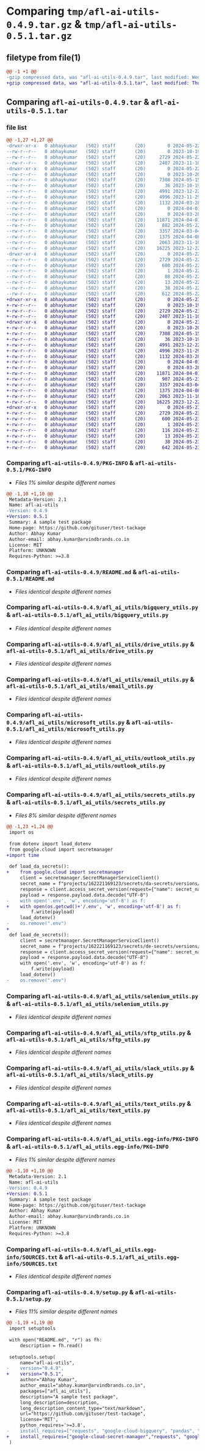 # Comparing `tmp/afl-ai-utils-0.4.9.tar.gz` & `tmp/afl-ai-utils-0.5.1.tar.gz`

## filetype from file(1)

```diff
@@ -1 +1 @@
-gzip compressed data, was "afl-ai-utils-0.4.9.tar", last modified: Wed May 22 06:05:04 2024, max compression
+gzip compressed data, was "afl-ai-utils-0.5.1.tar", last modified: Thu May 23 06:58:58 2024, max compression
```

## Comparing `afl-ai-utils-0.4.9.tar` & `afl-ai-utils-0.5.1.tar`

### file list

```diff
@@ -1,27 +1,27 @@
-drwxr-xr-x   0 abhaykumar   (502) staff       (20)        0 2024-05-22 06:05:04.138920 afl-ai-utils-0.4.9/
--rw-r--r--   0 abhaykumar   (502) staff       (20)        0 2023-10-19 13:42:39.000000 afl-ai-utils-0.4.9/LICENSE
--rw-r--r--   0 abhaykumar   (502) staff       (20)     2729 2024-05-22 06:05:04.138590 afl-ai-utils-0.4.9/PKG-INFO
--rw-r--r--   0 abhaykumar   (502) staff       (20)     2407 2023-11-10 08:42:51.000000 afl-ai-utils-0.4.9/README.md
-drwxr-xr-x   0 abhaykumar   (502) staff       (20)        0 2024-05-22 06:05:04.135809 afl-ai-utils-0.4.9/afl_ai_utils/
--rw-r--r--   0 abhaykumar   (502) staff       (20)        0 2023-10-20 08:02:33.000000 afl-ai-utils-0.4.9/afl_ai_utils/__init__.py
--rw-r--r--   0 abhaykumar   (502) staff       (20)     7308 2024-05-15 07:16:24.000000 afl-ai-utils-0.4.9/afl_ai_utils/bigquery_utils.py
--rw-r--r--   0 abhaykumar   (502) staff       (20)       36 2023-10-19 13:42:39.000000 afl-ai-utils-0.4.9/afl_ai_utils/consts.py
--rw-r--r--   0 abhaykumar   (502) staff       (20)     4991 2023-12-22 11:43:29.000000 afl-ai-utils-0.4.9/afl_ai_utils/drive_utils.py
--rw-r--r--   0 abhaykumar   (502) staff       (20)     4996 2023-11-29 16:38:37.000000 afl-ai-utils-0.4.9/afl_ai_utils/email_utils.py
--rw-r--r--   0 abhaykumar   (502) staff       (20)     1132 2024-03-28 12:10:06.000000 afl-ai-utils-0.4.9/afl_ai_utils/microsoft_utils.py
--rw-r--r--   0 abhaykumar   (502) staff       (20)        0 2024-04-01 09:52:23.000000 afl-ai-utils-0.4.9/afl_ai_utils/ms_api.py
--rw-r--r--   0 abhaykumar   (502) staff       (20)        0 2024-03-28 14:25:52.000000 afl-ai-utils-0.4.9/afl_ai_utils/office365_utils.py
--rw-r--r--   0 abhaykumar   (502) staff       (20)    11871 2024-04-01 08:50:54.000000 afl-ai-utils-0.4.9/afl_ai_utils/outlook_utils.py
--rw-r--r--   0 abhaykumar   (502) staff       (20)      882 2024-05-22 05:34:55.000000 afl-ai-utils-0.4.9/afl_ai_utils/secrets_utils.py
--rw-r--r--   0 abhaykumar   (502) staff       (20)     3357 2024-03-04 10:23:21.000000 afl-ai-utils-0.4.9/afl_ai_utils/selenium_utils.py
--rw-r--r--   0 abhaykumar   (502) staff       (20)     1375 2024-04-08 08:08:34.000000 afl-ai-utils-0.4.9/afl_ai_utils/sftp_utils.py
--rw-r--r--   0 abhaykumar   (502) staff       (20)     2063 2023-11-10 08:39:25.000000 afl-ai-utils-0.4.9/afl_ai_utils/slack_utils.py
--rw-r--r--   0 abhaykumar   (502) staff       (20)    16225 2023-12-22 11:43:29.000000 afl-ai-utils-0.4.9/afl_ai_utils/text_utils.py
-drwxr-xr-x   0 abhaykumar   (502) staff       (20)        0 2024-05-22 06:05:04.138155 afl-ai-utils-0.4.9/afl_ai_utils.egg-info/
--rw-r--r--   0 abhaykumar   (502) staff       (20)     2729 2024-05-22 06:05:04.000000 afl-ai-utils-0.4.9/afl_ai_utils.egg-info/PKG-INFO
--rw-r--r--   0 abhaykumar   (502) staff       (20)      600 2024-05-22 06:05:04.000000 afl-ai-utils-0.4.9/afl_ai_utils.egg-info/SOURCES.txt
--rw-r--r--   0 abhaykumar   (502) staff       (20)        1 2024-05-22 06:05:04.000000 afl-ai-utils-0.4.9/afl_ai_utils.egg-info/dependency_links.txt
--rw-r--r--   0 abhaykumar   (502) staff       (20)       88 2024-05-22 06:05:04.000000 afl-ai-utils-0.4.9/afl_ai_utils.egg-info/requires.txt
--rw-r--r--   0 abhaykumar   (502) staff       (20)       13 2024-05-22 06:05:04.000000 afl-ai-utils-0.4.9/afl_ai_utils.egg-info/top_level.txt
--rw-r--r--   0 abhaykumar   (502) staff       (20)       38 2024-05-22 06:05:04.138995 afl-ai-utils-0.4.9/setup.cfg
--rw-r--r--   0 abhaykumar   (502) staff       (20)      612 2024-05-22 06:04:44.000000 afl-ai-utils-0.4.9/setup.py
+drwxr-xr-x   0 abhaykumar   (502) staff       (20)        0 2024-05-23 06:58:58.649756 afl-ai-utils-0.5.1/
+-rw-r--r--   0 abhaykumar   (502) staff       (20)        0 2023-10-19 13:42:39.000000 afl-ai-utils-0.5.1/LICENSE
+-rw-r--r--   0 abhaykumar   (502) staff       (20)     2729 2024-05-23 06:58:58.649489 afl-ai-utils-0.5.1/PKG-INFO
+-rw-r--r--   0 abhaykumar   (502) staff       (20)     2407 2023-11-10 08:42:51.000000 afl-ai-utils-0.5.1/README.md
+drwxr-xr-x   0 abhaykumar   (502) staff       (20)        0 2024-05-23 06:58:58.645946 afl-ai-utils-0.5.1/afl_ai_utils/
+-rw-r--r--   0 abhaykumar   (502) staff       (20)        0 2023-10-20 08:02:33.000000 afl-ai-utils-0.5.1/afl_ai_utils/__init__.py
+-rw-r--r--   0 abhaykumar   (502) staff       (20)     7308 2024-05-15 07:16:24.000000 afl-ai-utils-0.5.1/afl_ai_utils/bigquery_utils.py
+-rw-r--r--   0 abhaykumar   (502) staff       (20)       36 2023-10-19 13:42:39.000000 afl-ai-utils-0.5.1/afl_ai_utils/consts.py
+-rw-r--r--   0 abhaykumar   (502) staff       (20)     4991 2023-12-22 11:43:29.000000 afl-ai-utils-0.5.1/afl_ai_utils/drive_utils.py
+-rw-r--r--   0 abhaykumar   (502) staff       (20)     4996 2023-11-29 16:38:37.000000 afl-ai-utils-0.5.1/afl_ai_utils/email_utils.py
+-rw-r--r--   0 abhaykumar   (502) staff       (20)     1132 2024-03-28 12:10:06.000000 afl-ai-utils-0.5.1/afl_ai_utils/microsoft_utils.py
+-rw-r--r--   0 abhaykumar   (502) staff       (20)        0 2024-04-01 09:52:23.000000 afl-ai-utils-0.5.1/afl_ai_utils/ms_api.py
+-rw-r--r--   0 abhaykumar   (502) staff       (20)        0 2024-03-28 14:25:52.000000 afl-ai-utils-0.5.1/afl_ai_utils/office365_utils.py
+-rw-r--r--   0 abhaykumar   (502) staff       (20)    11871 2024-04-01 08:50:54.000000 afl-ai-utils-0.5.1/afl_ai_utils/outlook_utils.py
+-rw-r--r--   0 abhaykumar   (502) staff       (20)      907 2024-05-23 06:55:51.000000 afl-ai-utils-0.5.1/afl_ai_utils/secrets_utils.py
+-rw-r--r--   0 abhaykumar   (502) staff       (20)     3357 2024-03-04 10:23:21.000000 afl-ai-utils-0.5.1/afl_ai_utils/selenium_utils.py
+-rw-r--r--   0 abhaykumar   (502) staff       (20)     1375 2024-04-08 08:08:34.000000 afl-ai-utils-0.5.1/afl_ai_utils/sftp_utils.py
+-rw-r--r--   0 abhaykumar   (502) staff       (20)     2063 2023-11-10 08:39:25.000000 afl-ai-utils-0.5.1/afl_ai_utils/slack_utils.py
+-rw-r--r--   0 abhaykumar   (502) staff       (20)    16225 2023-12-22 11:43:29.000000 afl-ai-utils-0.5.1/afl_ai_utils/text_utils.py
+drwxr-xr-x   0 abhaykumar   (502) staff       (20)        0 2024-05-23 06:58:58.649037 afl-ai-utils-0.5.1/afl_ai_utils.egg-info/
+-rw-r--r--   0 abhaykumar   (502) staff       (20)     2729 2024-05-23 06:58:58.000000 afl-ai-utils-0.5.1/afl_ai_utils.egg-info/PKG-INFO
+-rw-r--r--   0 abhaykumar   (502) staff       (20)      600 2024-05-23 06:58:58.000000 afl-ai-utils-0.5.1/afl_ai_utils.egg-info/SOURCES.txt
+-rw-r--r--   0 abhaykumar   (502) staff       (20)        1 2024-05-23 06:58:58.000000 afl-ai-utils-0.5.1/afl_ai_utils.egg-info/dependency_links.txt
+-rw-r--r--   0 abhaykumar   (502) staff       (20)      116 2024-05-23 06:58:58.000000 afl-ai-utils-0.5.1/afl_ai_utils.egg-info/requires.txt
+-rw-r--r--   0 abhaykumar   (502) staff       (20)       13 2024-05-23 06:58:58.000000 afl-ai-utils-0.5.1/afl_ai_utils.egg-info/top_level.txt
+-rw-r--r--   0 abhaykumar   (502) staff       (20)       38 2024-05-23 06:58:58.649827 afl-ai-utils-0.5.1/setup.cfg
+-rw-r--r--   0 abhaykumar   (502) staff       (20)      642 2024-05-23 06:58:04.000000 afl-ai-utils-0.5.1/setup.py
```

### Comparing `afl-ai-utils-0.4.9/PKG-INFO` & `afl-ai-utils-0.5.1/PKG-INFO`

 * *Files 1% similar despite different names*

```diff
@@ -1,10 +1,10 @@
 Metadata-Version: 2.1
 Name: afl-ai-utils
-Version: 0.4.9
+Version: 0.5.1
 Summary: A sample test package
 Home-page: https://github.com/gituser/test-tackage
 Author: Abhay Kumar
 Author-email: abhay.kumar@arvindbrands.co.in
 License: MIT
 Platform: UNKNOWN
 Requires-Python: >=3.8
```

### Comparing `afl-ai-utils-0.4.9/README.md` & `afl-ai-utils-0.5.1/README.md`

 * *Files identical despite different names*

### Comparing `afl-ai-utils-0.4.9/afl_ai_utils/bigquery_utils.py` & `afl-ai-utils-0.5.1/afl_ai_utils/bigquery_utils.py`

 * *Files identical despite different names*

### Comparing `afl-ai-utils-0.4.9/afl_ai_utils/drive_utils.py` & `afl-ai-utils-0.5.1/afl_ai_utils/drive_utils.py`

 * *Files identical despite different names*

### Comparing `afl-ai-utils-0.4.9/afl_ai_utils/email_utils.py` & `afl-ai-utils-0.5.1/afl_ai_utils/email_utils.py`

 * *Files identical despite different names*

### Comparing `afl-ai-utils-0.4.9/afl_ai_utils/microsoft_utils.py` & `afl-ai-utils-0.5.1/afl_ai_utils/microsoft_utils.py`

 * *Files identical despite different names*

### Comparing `afl-ai-utils-0.4.9/afl_ai_utils/outlook_utils.py` & `afl-ai-utils-0.5.1/afl_ai_utils/outlook_utils.py`

 * *Files identical despite different names*

### Comparing `afl-ai-utils-0.4.9/afl_ai_utils/secrets_utils.py` & `afl-ai-utils-0.5.1/afl_ai_utils/secrets_utils.py`

 * *Files 8% similar despite different names*

```diff
@@ -1,23 +1,24 @@
 import os
 
 from dotenv import load_dotenv
 from google.cloud import secretmanager
+import time
 
 def load_da_secrets():
+    from google.cloud import secretmanager
     client = secretmanager.SecretManagerServiceClient()
     secret_name = f"projects/162221169123/secrets/da-secrets/versions/latest"
     response = client.access_secret_version(request={"name": secret_name})
     payload = response.payload.data.decode("UTF-8")
-    with open('.env', 'w', encoding='utf-8') as f:
+    with open(os.getcwd()+'/.env', 'w', encoding='utf-8') as f:
         f.write(payload)
     load_dotenv()
-    os.remove(".env")
+
 def load_de_secrets():
     client = secretmanager.SecretManagerServiceClient()
     secret_name = f"projects/162221169123/secrets/de-secrets/versions/latest"
     response = client.access_secret_version(request={"name": secret_name})
     payload = response.payload.data.decode("UTF-8")
     with open('.env', 'w', encoding='utf-8') as f:
         f.write(payload)
     load_dotenv()
-    os.remove(".env")
```

### Comparing `afl-ai-utils-0.4.9/afl_ai_utils/selenium_utils.py` & `afl-ai-utils-0.5.1/afl_ai_utils/selenium_utils.py`

 * *Files identical despite different names*

### Comparing `afl-ai-utils-0.4.9/afl_ai_utils/sftp_utils.py` & `afl-ai-utils-0.5.1/afl_ai_utils/sftp_utils.py`

 * *Files identical despite different names*

### Comparing `afl-ai-utils-0.4.9/afl_ai_utils/slack_utils.py` & `afl-ai-utils-0.5.1/afl_ai_utils/slack_utils.py`

 * *Files identical despite different names*

### Comparing `afl-ai-utils-0.4.9/afl_ai_utils/text_utils.py` & `afl-ai-utils-0.5.1/afl_ai_utils/text_utils.py`

 * *Files identical despite different names*

### Comparing `afl-ai-utils-0.4.9/afl_ai_utils.egg-info/PKG-INFO` & `afl-ai-utils-0.5.1/afl_ai_utils.egg-info/PKG-INFO`

 * *Files 1% similar despite different names*

```diff
@@ -1,10 +1,10 @@
 Metadata-Version: 2.1
 Name: afl-ai-utils
-Version: 0.4.9
+Version: 0.5.1
 Summary: A sample test package
 Home-page: https://github.com/gituser/test-tackage
 Author: Abhay Kumar
 Author-email: abhay.kumar@arvindbrands.co.in
 License: MIT
 Platform: UNKNOWN
 Requires-Python: >=3.8
```

### Comparing `afl-ai-utils-0.4.9/afl_ai_utils.egg-info/SOURCES.txt` & `afl-ai-utils-0.5.1/afl_ai_utils.egg-info/SOURCES.txt`

 * *Files identical despite different names*

### Comparing `afl-ai-utils-0.4.9/setup.py` & `afl-ai-utils-0.5.1/setup.py`

 * *Files 11% similar despite different names*

```diff
@@ -1,19 +1,19 @@
 import setuptools
 
 with open("README.md", "r") as fh:
     description = fh.read()
 
 setuptools.setup(
     name="afl-ai-utils",
-    version="0.4.9",
+    version="0.5.1",
     author="Abhay Kumar",
     author_email="abhay.kumar@arvindbrands.co.in",
     packages=["afl_ai_utils"],
     description="A sample test package",
     long_description=description,
     long_description_content_type="text/markdown",
     url="https://github.com/gituser/test-tackage",
     license='MIT',
     python_requires='>=3.8',
-    install_requires=["requests", "google-cloud-bigquery", "pandas", "db_dtypes", "fake_headers", "html5lib", "webdriver-manager"]
+    install_requires=["google-cloud-secret-manager","requests", "google-cloud-bigquery", "pandas", "db_dtypes", "fake_headers", "html5lib", "webdriver-manager"]
 )
```

